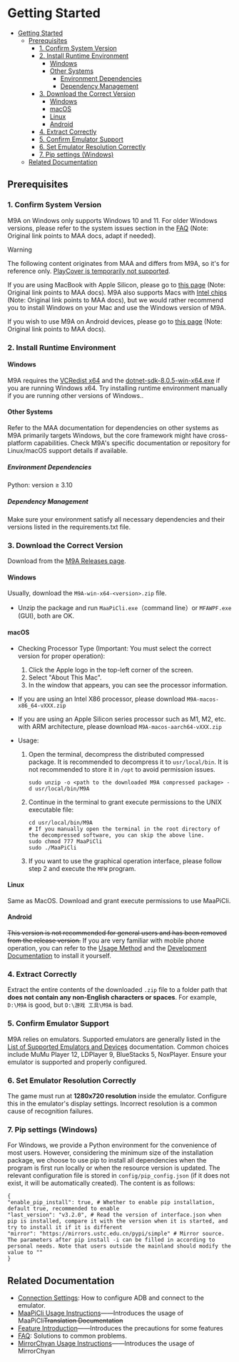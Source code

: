 # Getting Started

- [Getting Started](#getting-started)
  - [Prerequisites](#prerequisites)
    - [1. Confirm System Version](#1-confirm-system-version)
    - [2. Install Runtime Environment](#2-install-runtime-environment)
      - [Windows](#windows)
      - [Other Systems](#other-systems)
        - [Environment Dependencies](#environment-dependencies)
        - [Dependency Management](#dependency-management)
    - [3. Download the Correct Version](#3-download-the-correct-version)
      - [Windows](#windows-1)
      - [macOS](#macos)
      - [Linux](#linux)
      - [Android](#android)
    - [4. Extract Correctly](#4-extract-correctly)
    - [5. Confirm Emulator Support](#5-confirm-emulator-support)
    - [6. Set Emulator Resolution Correctly](#6-set-emulator-resolution-correctly)
    - [7. Pip settings (Windows)](#7-pip-settings-windows)
  - [Related Documentation](#related-documentation)

## Prerequisites

### 1. Confirm System Version

M9A on Windows only supports Windows 10 and 11. For older Windows versions, please refer to the system issues section in the [FAQ](FAQ.md#runtime-library-issues) (Note: Original link points to MAA docs, adapt if needed).

> [!WARNING]
>
> The following content originates from MAA and differs from M9A, so it's for reference only.
> [PlayCover is temporarily not supported](https://github.com/MaaXYZ/MaaFramework/issues/405).

If you are using MacBook with Apple Silicon, please go to [this page](https://maa.plus/docs/zh-cn/manual/device/macos.html#apple-silicon-%E8%8A%AF%E7%89%87) (Note: Original link points to MAA docs).
M9A also supports Macs with [Intel chips](https://maa.plus/docs/zh-cn/manual/device/macos.html#intel-%E8%8A%AF%E7%89%87) (Note: Original link points to MAA docs), but we would rather recommend you to install Windows on your Mac and use the Windows version of M9A.

If you wish to use M9A on Android devices, please go to [this page](https://maa.plus/docs/zh-cn/manual/device/android.html) (Note: Original link points to MAA docs).

### 2. Install Runtime Environment

#### Windows

M9A requires the [VCRedist x64](https://aka.ms/vs/17/release/vc_redist.x64.exe) and the [dotnet-sdk-8.0.5-win-x64.exe](https://download.visualstudio.microsoft.com/download/pr/ba3a1364-27d8-472e-a33b-5ce0937728aa/6f9495e5a587406c85af6f93b1c89295/dotnet-sdk-8.0.404-win-x64.exe) if you are running Windows x64. Try installing runtime environment manually if you are running other versions of Windows..

#### Other Systems

Refer to the MAA documentation for dependencies on other systems as M9A primarily targets Windows, but the core framework might have cross-platform capabilities. Check M9A's specific documentation or repository for Linux/macOS support details if available.

##### Environment Dependencies

Python: version ≥ 3.10

##### Dependency Management

Make sure your environment satisfy all necessary dependencies and their versions listed in the requirements.txt file.

### 3. Download the Correct Version

Download from the [M9A Releases page](https://github.com/MaaXYZ/M9A/releases).

#### Windows

Usually, download the `M9A-win-x64-<version>.zip` file.

- Unzip the package and run `MaaPiCli.exe`（command line）or `MFAWPF.exe` (GUI), both are OK.

#### macOS

- Checking Processor Type (Important: You must select the correct version for proper operation):

  1. Click the Apple logo in the top-left corner of the screen.
  2. Select "About This Mac".
  3. In the window that appears, you can see the processor information.

- If you are using an Intel X86 processor, please download `M9A-macos-x86_64-vXXX.zip`
- If you are using an Apple Silicon series processor such as M1, M2, etc. with ARM architecture, please download `M9A-macos-aarch64-vXXX.zip`

- Usage:

  1. Open the terminal, decompress the distributed compressed package. It is recommended to decompress it to `usr/local/bin`. It is not recommended to store it in `/opt` to avoid permission issues.

     ```shell
     sudo unzip -o <path to the downloaded M9A compressed package> -d usr/local/bin/M9A
     ```

  2. Continue in the terminal to grant execute permissions to the UNIX executable file:

     ```shell
     cd usr/local/bin/M9A
     # If you manually open the terminal in the root directory of the decompressed software, you can skip the above line.
     sudo chmod 777 MaaPiCli
     sudo ./MaaPiCli
     ```

  3. If you want to use the graphical operation interface, please follow step 2 and execute the `MFW` program.
  
#### Linux

Same as MacOS. Download and grant execute permissions to use MaaPiCli.

#### Android

~~This version is not recommended for general users and has been removed from the release version.~~
If you are very familiar with mobile phone operation, you can refer to the [Usage Method](https://github.com/MaaXYZ/MaaFramework/issues/475) and the [Development Documentation](../develop/开发前须知.md) to install it yourself.

### 4. Extract Correctly

Extract the entire contents of the downloaded `.zip` file to a folder path that **does not contain any non-English characters or spaces**. For example, `D:\M9A` is good, but `D:\游戏 工具\M9A` is bad.

### 5. Confirm Emulator Support

M9A relies on emulators. Supported emulators are generally listed in the [List of Supported Emulators and Devices](https://maa.plus/docs/zh-cn/manual/device/) documentation. Common choices include MuMu Player 12, LDPlayer 9, BlueStacks 5, NoxPlayer. Ensure your emulator is supported and properly configured.

### 6. Set Emulator Resolution Correctly

The game must run at **1280x720 resolution** inside the emulator. Configure this in the emulator's display settings. Incorrect resolution is a common cause of recognition failures.

### 7. Pip settings (Windows)

For Windows, we provide a Python environment for the convenience of most users. However, considering the minimum size of the installation package, we choose to use pip to install all dependencies when the program is first run locally or when the resource version is updated. The relevant configuration file is stored in `config/pip_config.json` (if it does not exist, it will be automatically created). The content is as follows:

```jsonc
{
"enable_pip_install": true, # Whether to enable pip installation, default true, recommended to enable
"last_version": "v3.2.0", # Read the version of interface.json when pip is installed, compare it with the version when it is started, and try to install it if it is different
"mirror": "https://mirrors.ustc.edu.cn/pypi/simple" # Mirror source. The parameters after pip install -i can be filled in according to personal needs. Note that users outside the mainland should modify the value to ""
}
```

## Related Documentation

- [Connection Settings](./connection.md): How to configure ADB and connect to the emulator.
- [MaaPiCli Usage Instructions](./MaaPiCli.md)——Introduces the usage of MaaPiCli~~Translation Documentation~~
- [Feature Introduction](./feature.md)——Introduces the precautions for some features
- [FAQ](./faq.md): Solutions to common problems.
- [MirrorChyan Usage Instructions](./MirrorChyan.md)——Introduces the usage of MirrorChyan
